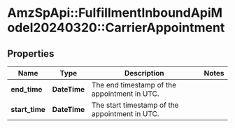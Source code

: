 # AmzSpApi::FulfillmentInboundApiModel20240320::CarrierAppointment

## Properties
Name | Type | Description | Notes
------------ | ------------- | ------------- | -------------
**end_time** | **DateTime** | The end timestamp of the appointment in UTC. | 
**start_time** | **DateTime** | The start timestamp of the appointment in UTC. | 


